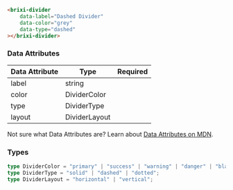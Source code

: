 ```html
<brixi-divider
    data-label="Dashed Divider"
    data-color="grey"
    data-type="dashed"
></brixi-divider>
```

### Data Attributes

| Data Attribute | Type | Required |
| -------------- | ---- | -------- |
| label | string | |
| color | DividerColor | |
| type | DividerType | |
| layout | DividerLayout | |

Not sure what Data Attributes are? Learn about [Data Attributes on MDN](https://developer.mozilla.org/en-US/docs/Web/HTML/Global_attributes/data-*).

### Types

```typescript
type DividerColor = "primary" | "success" | "warning" | "danger" | "black" | "grey";
type DividerType = "solid" | "dashed" | "dotted";
type DividerLayout = "horizontal" | "vertical";
```

